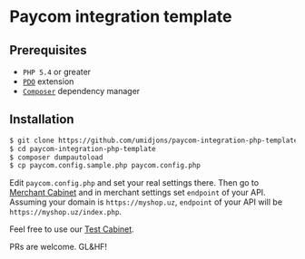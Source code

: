 # Paycom integration template

## Prerequisites

- `PHP 5.4` or greater
- [`PDO`](http://php.net/manual/en/book.pdo.php) extension
- [`Composer`](https://getcomposer.org/download/) dependency manager

## Installation

```bash
$ git clone https://github.com/umidjons/paycom-integration-php-template.git
$ cd paycom-integration-php-template
$ composer dumpautoload
$ cp paycom.config.sample.php paycom.config.php
```

Edit `paycom.config.php` and set your real settings there. Then go to [Merchant Cabinet](https://merchant.paycom.uz) and in merchant settings set `endpoint` of your API. Assuming your domain is `https://myshop.uz`, `endpoint` of your API will be `https://myshop.uz/index.php`.

Feel free to use our [Test Cabinet](http://merchant.test.paycom.uz).

PRs are welcome. GL&HF!

